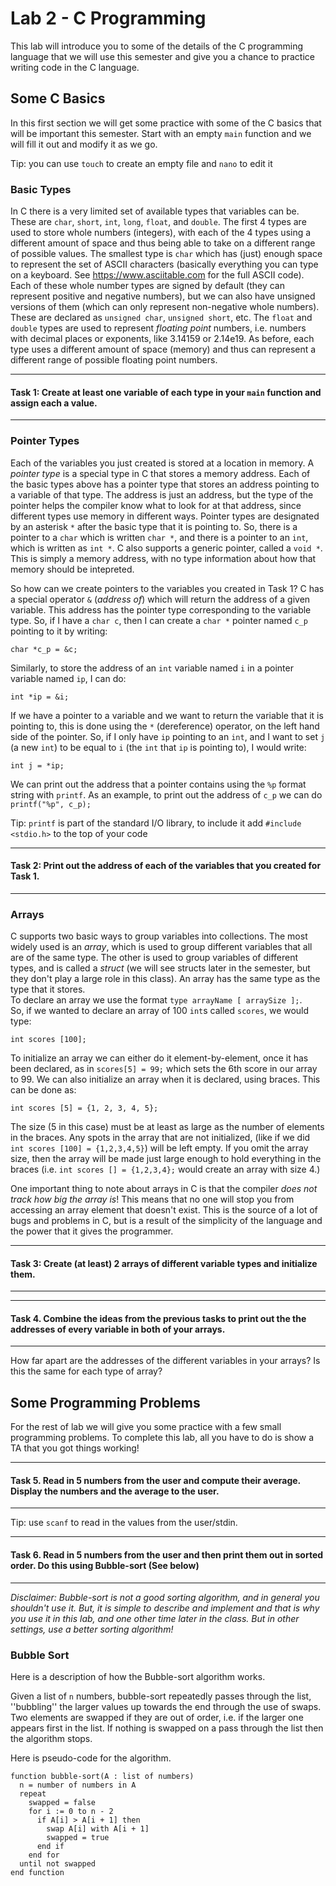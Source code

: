 # Lab 2 - C Programming

This lab will introduce you to some of the details of the C programming language that we will use this semester and give you a chance to practice writing code in the C language. 


## Some C Basics

In this first section we will get some practice with some of the C basics that will be important this semester.  Start with an empty `main` function and we will fill it out and modify it as we go.

Tip: you can use `touch` to create an empty file and `nano` to edit it

### Basic Types

In C there is a very limited set of available types that variables can be.  These are `char`, `short`, `int`, `long`, `float`, and `double`.  The first 4 types are used to store whole numbers (integers), with each of the 4 types using a different amount of space and thus being able to take on a different range of possible values.  The smallest type is `char` which has (just) enough space to represent the set of ASCII characters (basically everything you can type on a keyboard.  See <https://www.asciitable.com> for the full ASCII code).  Each of these whole number types are signed by default (they can represent positive and negative numbers), but we can also have unsigned versions of them (which can only represent non-negative whole numbers). These are declared as `unsigned char`, `unsigned short`, etc. 
The `float` and `double` types are used to represent *floating point* numbers, i.e. numbers with decimal places or exponents, like 3.14159 or 2.14e19.   As before, each type uses a different amount of space (memory) and thus can represent a different range of possible floating point numbers. 

---

#### Task 1: Create at least one variable of each type in your `main` function and assign each a value. 

---

### Pointer Types

Each of the variables you just created is stored at a location in memory.  A *pointer type* is a special type in C that stores a memory address.  Each of the basic types above has a pointer type that stores an address pointing to a variable of that type.  The address is just an address, but the type of the pointer helps the compiler know what to look for at that address, since different types use memory in different ways.  Pointer types are designated by an asterisk `*` after the basic type that it is pointing to.  So, there is a pointer to a `char` which is written `char *`, and there is a pointer to an `int`, which is written as `int *`.   C also supports a generic pointer, called a `void *`.  This is simply a memory address, with no type information about how that memory should be intepreted. 

So how can we create pointers to the variables you created in Task 1?  C has a special operator `&` (*address of*) which will return the address of a given variable.  This address has the pointer type corresponding to the variable type.  So, if I have a `char c`, then I can create a `char *` pointer named `c_p` pointing to it by writing:

```
char *c_p = &c;
```

Similarly, to store the address of an `int` variable named `i` in a pointer variable named `ip`, I can do:

```
int *ip = &i;
```

If we have a pointer to a variable and we want to return the variable that it is pointing to, this is done using the `*` (dereference) operator, on the left hand side of the pointer.  So, if I only have `ip` pointing to an `int`, and I want to set `j` (a new `int`) to be equal to `i` (the `int` that `ip` is pointing to), I would write: 

```
int j = *ip;
```

We can print out the address that a pointer contains using the `%p` format string with `printf`.  As an example, to print out the address of `c_p` we can do ``printf("%p", c_p);``

Tip: `printf` is part of the standard I/O library, to include it add `#include <stdio.h>` to the top of your code

---

#### Task 2: Print out the address of each of the variables that you created for Task 1. 

---

### Arrays

C supports two basic ways to group variables into collections.  The most widely used is an *array*, which is used to group different variables that all are of the same type.  The other is used to group variables of different types, and is called a *struct* (we will see structs later in the semester, but they don't play a large role in this class). 
An array has the same type as the type that it stores.  
To declare an array we use the format `type arrayName [ arraySize ];`.  
So, if we wanted to declare an array of 100 `int`s called `scores`, we would type: 

```
int scores [100];
```

To initialize an array we can either do it element-by-element, once it has been declared, as in `scores[5] = 99;` which sets the 6th score in our array to 99.
We can also initialize an array when it is declared, using braces.  This can be done as: 

```
int scores [5] = {1, 2, 3, 4, 5};
```

The size (5 in this case) must be at least as large as the number of elements in the braces.  Any spots in the array that are not initialized, (like if we did `int scores [100] = {1,2,3,4,5}`) will be left empty.  If you omit the array size, then the array will be made just large enough to hold everything in the braces (i.e. `int scores [] = {1,2,3,4};` would create an array with size 4.)

One important thing to note about arrays in C is that the compiler *does not track how big the array is*!  This means that no one will stop you from accessing an array element that doesn't exist.  This is the source of a lot of bugs and problems in C, but is a result of the simplicity of the language and the power that it gives the programmer. 

---

#### Task 3: Create (at least) 2 arrays of different variable types and initialize them. 

---

---

#### Task 4. Combine the ideas from the previous tasks to print out the the addresses of every variable in both of your arrays.

---

How far apart are the addresses of the different variables in your arrays?  Is this the same for each type of array?


## Some Programming Problems

For the rest of lab we will give you some practice with a few small programming problems.  To complete this lab, all you have to do is show a TA that you got things working! 

---

#### Task 5. Read in 5 numbers from the user and compute their average.  Display the numbers and the average to the user. 

---

Tip: use `scanf` to read in the values from the user/stdin. 


---

#### Task 6. Read in 5 numbers from the user and then print them out in sorted order.  Do this using Bubble-sort (See below)

---

*Disclaimer: Bubble-sort is not a good sorting algorithm, and in general you shouldn't use it.  But, it is simple to describe and implement and that is why you use it in this lab, and one other time later in the class. But in other settings, use a better sorting algorithm!*


### Bubble Sort

Here is a description of how the Bubble-sort algorithm works.

Given a list of `n` numbers, bubble-sort repeatedly passes through the list, ''bubbling'' the larger
values up towards the end through the use of swaps. 
Two elements are swapped if they are out of order, i.e. if the larger one appears first in the list. 
If nothing is swapped on a pass through the list then the algorithm stops.

Here is pseudo-code for the algorithm.

```
function bubble-sort(A : list of numbers)
  n = number of numbers in A
  repeat
    swapped = false
    for i := 0 to n - 2
      if A[i] > A[i + 1] then
        swap A[i] with A[i + 1]
        swapped = true
      end if
    end for
  until not swapped
end function
```